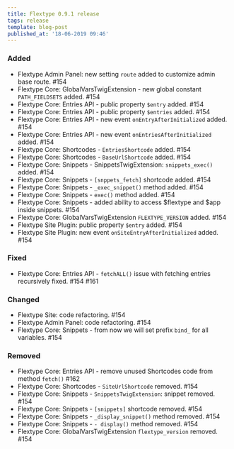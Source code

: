 ```yaml
---
title: Flextype 0.9.1 release
tags: release
template: blog-post
published_at: '18-06-2019 09:46'
---
```


### Added
- Flextype Admin Panel: new setting `route` added to customize admin base route. #154
- Flextype Core: GlobalVarsTwigExtension - new global constant `PATH_FIELDSETS` added. #154
- Flextype Core: Entries API - public property `$entry` added. #154
- Flextype Core: Entries API - public property `$entries` added. #154
- Flextype Core: Entries API - new event `onEntryAfterInitialized` added. #154
- Flextype Core: Entries API - new event `onEntriesAfterInitialized` added. #154
- Flextype Core: Shortcodes - `EntriesShortcode` added. #154
- Flextype Core: Shortcodes - `BaseUrlShortcode` added. #154
- Flextype Core: Snippets - SnippetsTwigExtension: `snippets_exec()` added. #154
- Flextype Core: Snippets - `[snppets_fetch]` shortcode added. #154
- Flextype Core: Snippets - `_exec_snippet()` method added. #154
- Flextype Core: Snippets - `exec()` method added. #154
- Flextype Core: Snippets - added ability to access $flextype and $app inside snippets. #154
- Flextype Core: GlobalVarsTwigExtension `FLEXTYPE_VERSION` added. #154
- Flextype Site Plugin: public property `$entry` added. #154
- Flextype Site Plugin: new event `onSiteEntryAfterInitialized` added. #154

### Fixed
- Flextype Core: Entries API - `fetchALL()` issue with fetching entries recursively fixed. #154 #161

### Changed
- Flextype Site: code refactoring. #154
- Flextype Admin Panel: code refactoring. #154
- Flextype Core: Snippets - from now we will set prefix `bind_` for all variables. #154

### Removed
- Flextype Core: Entries API - remove unused Shortcodes code from method `fetch()` #162
- Flextype Core: Shortcodes - `SiteUrlShortcode` removed. #154
- Flextype Core: Snippets - `SnippetsTwigExtension`: snippet removed. #154
- Flextype Core: Snippets - `[snippets]` shortcode removed. #154
- Flextype Core: Snippets - `_display_snippet()` method removed. #154
- Flextype Core: Snippets - `- display()` method removed. #154
- Flextype Core: GlobalVarsTwigExtension `flextype_version` removed. #154
